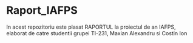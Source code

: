 # Raport_IAFPS

In acest repozitoriu este plasat RAPORTUL la proiectul de an IAFPS, elaborat
de catre studentii grupei TI-231, Maxian Alexandru si Costin Ion
